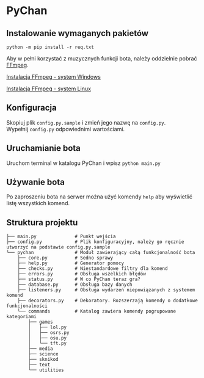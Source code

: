 # PyChan

## Instalowanie wymaganych pakietów
```python -m pip install -r req.txt```

Aby w pełni korzystać z muzycznych funkcji bota, należy oddzielnie pobrać [FFmpeg](https://ffmpeg.org/).

[Instalacja FFmpeg - system Windows](https://phoenixnap.com/kb/ffmpeg-windows)

[Instalacja FFmpeg - system Linux](https://phoenixnap.com/kb/install-ffmpeg-ubuntu)

## Konfiguracja
Skopiuj plik `config.py.sample` i zmień jego nazwę na `config.py`.  
Wypełnij `config.py` odpowiednimi wartościami.

## Uruchamianie bota
Uruchom terminal w katalogu PyChan i wpisz `python main.py`

## Używanie bota
Po zaproszeniu bota na serwer można użyć komendy `help` aby wyświetlić listę wszystkich komend.

## Struktura projektu 
```text
├── main.py              # Punkt wejścia
├── config.py            # Plik konfiguracyjny, należy go ręcznie utworzyć na podstawie config.py.sample
└── pychan               # Moduł zawierający całą funkcjonalność bota
    ├── core.py          # Sedno sprawy
    ├── help.py          # Generator pomocy
    ├── checks.py        # Niestandardowe filtry dla komend
    ├── errors.py        # Obsługa wszelkich błędów
    ├── status.py        # W co PyChan teraz gra?
    ├── database.py      # Obsługa bazy danych
    ├── listeners.py     # Obsługa wydarzeń niepowiązanych z systemem komend
    ├── decorators.py    # Dekoratory. Rozszerzają komendy o dodatkowe funkcjonalności
    └── commands         # Katalog zawiera komendy pogrupowane kategoriami
        ├── games        
        │   ├── lol.py
        │   ├── osrs.py
        │   ├── osu.py
        │   └── tft.py
        ├── media
        ├── science
        ├── sknikod
        ├── text
        └── utilities
```
